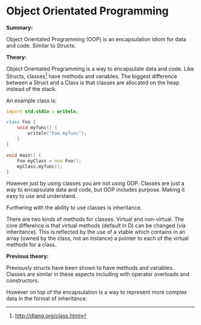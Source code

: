 # Object Orientated Programming
**Summary:**

Object Orientated Programming (OOP) is an encapsulation idiom for data and code. Similar to Structs.

**Theory:**

Object Orientated Programming is a way to encapsulate data and code. Like Structs, classes[^DLangClasses] have methods and variables. The biggest difference between a Struct and a Class is that classes are allocated on the heap instead of the stack.

An example class is:

```D
import std.stdio : writeln;

class Foo {
	void myfunc() {
		writeln("Foo.myfunc");
	}
}

void main() {
	Foo myClass = new Foo();
	myClass.myfunc();
}
```
However just by using classes you are not using OOP. Classes are just a way to encapsulate data and code, but OOP includes purpose. Making it easy to use and understand.

Furthering with the ability to use classes is inheritance.

There are two kinds of methods for classes. Virtual and non-virtual.
The core difference is that virtual methods (default in D) can be changed (via inheritance). This is reflected by the use of a vtable which contains in an array (owned by the class, not an instance) a pointer to each of the virtual methods for a class.

**Previous theory:**

Previously structs have been shown to have methods and variables. Classes are similar in these aspects including with operator overloads and constructors.

However on top of the encapsulation is a way to represent more complex data in the format of inheritance.

[^DLangClasses]: http://dlang.org/class.html